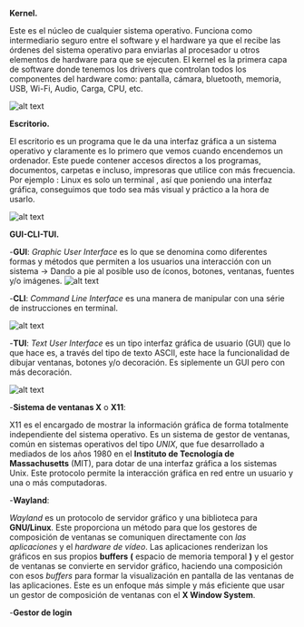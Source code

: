 **Kernel.**

Este es el núcleo de cualquier sistema operativo. Funciona como intermediario seguro entre el software y el hardware ya que el
recibe las órdenes del sistema operativo para enviarlas al procesador u otros elementos de hardware para que se ejecuten.
El kernel es la primera capa de software donde tenemos los drivers que controlan todos los componentes del hardware como: pantalla, cámara, bluetooth, memoria, USB, Wi-Fi, Audio, Carga, CPU, etc. 

![alt text](https://upload.wikimedia.org/wikipedia/commons/thumb/8/8f/Kernel_Layout.svg/380px-Kernel_Layout.svg.png)

**Escritorio.**

El escritorio es un programa que le da una interfaz gráfica a un sistema operativo y claramente es lo primero que vemos cuando encendemos un ordenador.
Este puede contener accesos directos a los programas, documentos, carpetas e incluso, impresoras que utilice con más frecuencia. 
Por ejemplo : Linux es solo un terminal , así que poniendo una interfaz gráfica, conseguimos que todo sea más visual y práctico 
a la hora de usarlo.

![alt text](https://ednitapr.files.wordpress.com/2008/11/escritorio_win_xp.jpg)

**GUI-CLI-TUI.**
 
 -**GUI**: *Graphic User Interface* es lo que se denomina como diferentes formas y métodos que permiten a los usuarios una interacción con un sistema -> Dando a pie al posible uso de íconos, botones, ventanas, fuentes y/o imágenes.
 ![alt text](http://netdna.webdesignerdepot.com/uploads/2009/03/nextstep-1.jpg)
 
 -**CLI**: *Command Line Interface* es una manera de manipular con una série de instrucciones en terminal.
 
 ![alt text](http://toolscenter.lenovofiles.com/help/topic/uxspi_lenovo/cli2.jpg)
 
 -**TUI**: *Text User Interface* es un tipo interfaz gráfica de usuario (GUI) que lo que hace es, a través del tipo de texto ASCII, este hace la funcionalidad de dibujar ventanas,  botones y/o decoración. Es siplemente un GUI pero con más decoración.
 
 ![alt text](https://es.wikipedia.org/wiki/Interfaz_de_texto#/media/File:Midnight_Commander_(2007)_de.png)
 
 
-**Sistema de ventanas X** o **X11**:

X11 es el encargado de mostrar la información gráfica de forma totalmente independiente del sistema operativo. 
Es un sistema de gestor de ventanas, común en sistemas operativos del tipo *UNIX*, que fue desarrollado a mediados de los años 1980 en el **Instituto de Tecnología de Massachusetts** (MIT), para dotar de una interfaz gráfica a los sistemas Unix. Este protocolo permite la interacción gráfica en red entre un usuario y una o más computadoras.


-**Wayland**:

*Wayland* es un protocolo de servidor gráfico y una biblioteca para **GNU/Linux**.
Este proporciona un método para que los gestores de composición de ventanas se comuniquen directamente con *las aplicaciones* y el *hardware de vídeo*. Las aplicaciones renderizan los gráficos en sus propios **buffers** **(** espacio de memoria temporal **)** y el gestor de ventanas se convierte en servidor gráfico, haciendo una composición con esos *buffers* para formar la visualización en pantalla de las ventanas de las aplicaciones. Este es un enfoque más simple y más eficiente que usar un gestor de composición de ventanas con el **X Window System**.


-**Gestor de login**
